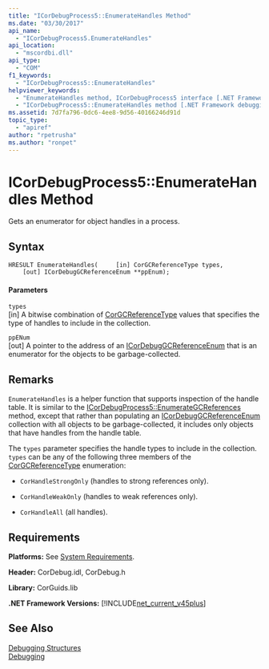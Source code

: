 ```yaml
---
title: "ICorDebugProcess5::EnumerateHandles Method"
ms.date: "03/30/2017"
api_name: 
  - "ICorDebugProcess5.EnumerateHandles"
api_location: 
  - "mscordbi.dll"
api_type: 
  - "COM"
f1_keywords: 
  - "ICorDebugProcess5::EnumerateHandles"
helpviewer_keywords: 
  - "EnumerateHandles method, ICorDebugProcess5 interface [.NET Framework debugging]"
  - "ICorDebugProcess5::EnumerateHandles method [.NET Framework debugging]"
ms.assetid: 7d7fa796-0dc6-4ee8-9d56-40166246d91d
topic_type: 
  - "apiref"
author: "rpetrusha"
ms.author: "ronpet"
---
```

# ICorDebugProcess5::EnumerateHandles Method
Gets an enumerator for object handles in a process.  
  
## Syntax  
  
```  
HRESULT EnumerateHandles(     [in] CorGCReferenceType types,  
    [out] ICorDebugGCReferenceEnum **ppEnum);  
```  
  
#### Parameters  
 `types`  
 [in] A bitwise combination of [CorGCReferenceType](../../../../docs/framework/unmanaged-api/debugging/corgcreferencetype-enumeration.md) values that specifies the type of handles to include in the collection.  
  
 `ppENum`  
 [out] A pointer to the address of an [ICorDebugGCReferenceEnum](../../../../docs/framework/unmanaged-api/debugging/icordebuggcreferenceenum-interface.md) that is an enumerator for the objects to be garbage-collected.  
  
## Remarks  
 `EnumerateHandles` is a helper function that supports inspection of the handle table. It is similar to the [ICorDebugProcess5::EnumerateGCReferences](../../../../docs/framework/unmanaged-api/debugging/icordebugprocess5-enumerategcreferences-method.md) method, except that rather than populating an [ICorDebugGCReferenceEnum](../../../../docs/framework/unmanaged-api/debugging/icordebuggcreferenceenum-interface.md) collection with all objects to be garbage-collected, it includes only objects that have handles from the handle table.  
  
 The `types` parameter specifies the handle types to include in the collection. `types` can be any of the following three members of the [CorGCReferenceType](../../../../docs/framework/unmanaged-api/debugging/corgcreferencetype-enumeration.md) enumeration:  
  
-   `CorHandleStrongOnly` (handles to strong references only).  
  
-   `CorHandleWeakOnly` (handles to weak references only).  
  
-   `CorHandleAll` (all handles).  
  
## Requirements  
 **Platforms:** See [System Requirements](../../../../docs/framework/get-started/system-requirements.md).  
  
 **Header:** CorDebug.idl, CorDebug.h  
  
 **Library:** CorGuids.lib  
  
 **.NET Framework Versions:** [!INCLUDE[net_current_v45plus](../../../../includes/net-current-v45plus-md.md)]  
  
## See Also  
 [Debugging Structures](../../../../docs/framework/unmanaged-api/debugging/debugging-structures.md)  
 [Debugging](../../../../docs/framework/unmanaged-api/debugging/index.md)
